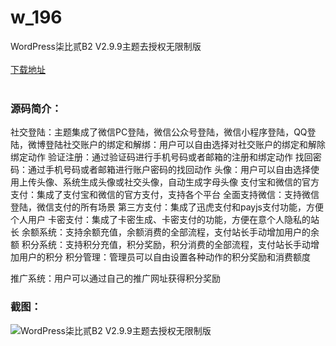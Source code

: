 # w_196
WordPress柒比贰B2 V2.9.9主题去授权无限制版
<br/></br>
[下载地址](https://www.uuid2.com/196.html "下载地址")
<br/></br>
<h3>源码简介：</h3>
<p>社交登陆：主题集成了微信PC登陆，微信公众号登陆，微信小程序登陆，QQ登陆，微博登陆社交账户的绑定和解绑：用户可以自由选择对社交账户的绑定和解除绑定动作
验证注册：通过验证码进行手机号码或者邮箱的注册和绑定动作
找回密码：通过手机号码或者邮箱进行账户密码的找回动作
头像：用户可以自由选择使用上传头像、系统生成头像或社交头像，自动生成字母头像
支付宝和微信的官方支付：集成了支付宝和微信的官方支付，支持各个平台
全面支持微信：支持微信登陆，微信支付的所有场景
第三方支付：集成了迅虎支付和payjs支付功能，方便个人用户
卡密支付：集成了卡密生成、卡密支付的功能，方便在意个人隐私的站长
余额系统：支持余额充值，余额消费的全部流程，支付站长手动增加用户的余额
积分系统：支持积分充值，积分奖励，积分消费的全部流程，支付站长手动增加用户的积分
积分管理：管理员可以自由设置各种动作的积分奖励和消费额度<p>
<p>推广系统：用户可以通过自己的推广网址获得积分奖励<p>
<h3>截图：</h3>
<img src="https://www.uuid2.com/wp-content/uploads/img/202105/583615a911.jpg" alt="WordPress柒比贰B2 V2.9.9主题去授权无限制版">
